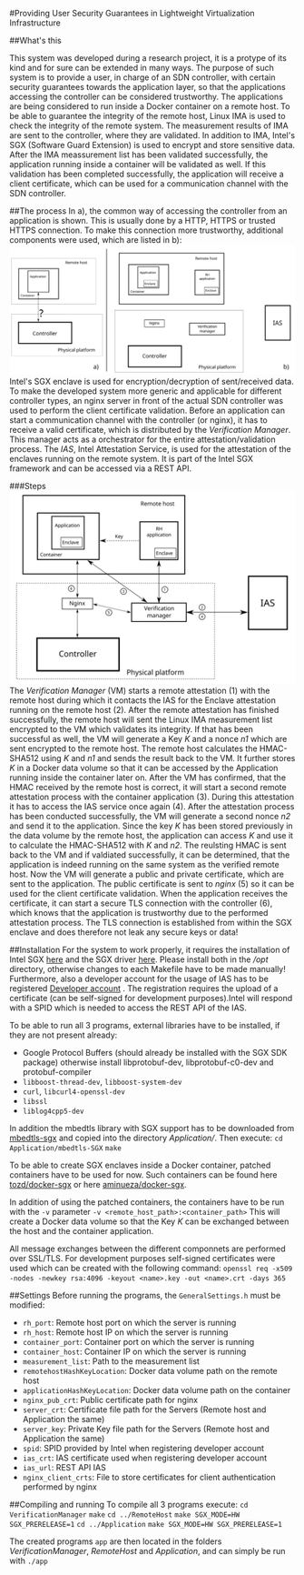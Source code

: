 #Providing User Security Guarantees in Lightweight Virtualization Infrastructure

##What's this

This system was developed during a research project, it is a protype of its kind and for sure can be extended in many ways. The purpose of such system is to provide a user, in charge of an SDN controller, with certain security guarantees towards the application layer, so that the applications accessing the controller can be considered trustworthy. 
The applications are being considered to run inside a Docker container on a remote host. To be able to guarantee the integrity of the remote host, Linux IMA is used to check the integrity of the remote system. The measurement results of IMA are sent to the controller, where they are validated. In addition to IMA, Intel's SGX (Software Guard Extension) is used to encrypt and store sensitive data. After the IMA meassurement list has been validated successfully, the application running inside a container will be validated as well. If this validation has been completed successfully, the application will receive a client certificate, which can be used for a communication channel with the SDN controller.


##The process
In a), the common way of accessing the controller from an application is shown. This is usually done by a HTTP, HTTPS or trusted HTTPS connection. To make this connection more trustworthy, additional components were used, which are listed in b):
![Setup](./Images/components.svg) 
Intel's SGX enclave is used for encryption/decryption of sent/received data. To make the developed system more generic and applicable for different controller types, an nginx server in front of the actual SDN controller was used to perform the client certificate validation. Before an application can start a communication channel with the controller (or nginx), it has to receive a valid certificate, which is distributed by the _Verification Manager_. This manager acts as a orchestrator for the entire attestation/validation process. The _IAS_, Intel Attestation Service, is used for the attestation of the enclaves running on the remote system. It is part of the Intel SGX framework and can be accessed via a REST API. 

###Steps
![Setup](./Images/workflow.svg) 
The _Verification Manager_ (VM) starts a remote attestation (1) with the remote host during which it contacts the IAS for the Enclave attestation running on the remote host (2). After the remote attestation has finished successfully, the remote host will sent the Linux IMA measurement list encrypted to the VM which validates its integrity. If that has been successful as well, the VM will generate a Key _K_ and a nonce _n1_ which are sent encrypted to the remote host. The remote host calculates the HMAC-SHA512 using _K_ and _n1_ and sends the result back to the VM. It further stores _K_ in a Docker data volume so that it can be accessed by the Application running inside the container later on. 
After the VM has confirmed, that the HMAC received by the remote host is correct, it will start a second remote attestation process with the container application (3). During this attestation it has to access the IAS service once again (4). After the attestation process has been conducted successfully, the VM will generate a second nonce _n2_ and send it to the application. Since the key _K_ has been stored previously in the data volume by the remote host, the application can access _K_ and use it to calculate the HMAC-SHA512 with _K_ and _n2_. The reulsting HMAC is sent back to the VM and if valdiated successfully, it can be determined, that the application is indeed running on the same system as the verified remote host. 
Now the VM will generate a public and private certificate, which are sent to the application. The public certificate is sent to _nginx_ (5) so it can be used for the client certificate validation. 
When the application receives the certificate, it can start a secure TLS connection with the controller (6), which knows that the application is trustworthy due to the performed attestation process. The TLS connection is established from within the SGX enclave and does therefore not leak any secure keys or data!




##Installation
For the system to work properly, it requires the installation of Intel SGX [here](https://github.com/01org/linux-sgx)  and the SGX driver [here](https://github.com/01org/linux-sgx-driver). Please install both in the _/opt_ directory, otherwise changes to each Makefile have to be made manually!
Furthermore, also a developer account for the usage of IAS has to be registered [Developer account](https://software.intel.com/en-us/sgx) . The registration requires the upload of a certificate (can be self-signed for development purposes).Intel will respond with a SPID which is needed to access the REST API of the IAS.

To be able to run all 3 programs, external libraries have to be installed, if they are not present already:
- Google Protocol Buffers (should already be installed with the SGX SDK package) otherwise install libprotobuf-dev, libprotobuf-c0-dev and protobuf-compiler
- ```libboost-thread-dev```, ```libboost-system-dev```
- ```curl```, ```libcurl4-openssl-dev```
- ```libssl```
- ```liblog4cpp5-dev```
	
In addition the mbedtls library with SGX support has to be downloaded from [mbedtls-sgx](https://github.com/bl4ck5un/mbedtls-SGX) and copied into the directory _Application/_.
Then execute:
	```cd Application/mbedtls-SGX```
	```make```

To be able to create SGX enclaves inside a Docker container, patched containers have to be used for now. Such containers can be found here [tozd/docker-sgx](https://github.com/tozd/docker-sgx) or here [aminueza/docker-sgx](https://github.com/aminueza/docker-sgx).

In addition of using the patched containers, the containers have to be run with the ```-v``` parameter
```-v <remote_host_path>:<container_path>```
This will create a Docker data volume so that the Key _K_ can be exchanged between the host and the container application.

All message exchanges between the different componnets are performed over SSL/TLS. For development purposes self-signed certificates were used which can be created with the following command:
```openssl req -x509 -nodes -newkey rsa:4096 -keyout <name>.key -out <name>.crt -days 365```


##Settings
Before running the programs, the ```GeneralSettings.h``` must be modified:
- ```rh_port```: Remote host port on which the server is running
- ```rh_host```: Remote host IP on which the server is running
- ```container_port```: Container port on which the server is running
- ```container_host```: Container IP on which the server is running
- ```measurement_list```: Path to the measurement list
- ```remotehostHashKeyLocation```: Docker data volume path on the remote host
- ```applicationHashKeyLocation```: Docker data volume path on the container
- ```nginx_pub_crt```: Public certificate path for nginx
- ```server_crt```: Certificate file path for the Servers (Remote host and Application the same)
- ```server_key```: Private Key file path for the Servers (Remote host and Application the same)
- ```spid```: SPID provided by Intel when registering developer account
- ```ias_crt```: IAS certificate used when registering developer account
- ```ias_url```: REST API IAS
- ```nginx_client_crts```: File to store certificates for client authentication performed by nginx



##Compiling and running
To compile all 3 programs execute:
```cd VerificationManager```
```make```
```cd ../RemoteHost```
```make SGX_MODE=HW SGX_PRERELEASE=1```
```cd ../Application```
```make SGX_MODE=HW SGX_PRERELEASE=1```

The created programs ```app``` are then located in the folders _VerificationManager_, _RemoteHost_ and _Application_, and can simply be run with ```./app```




























